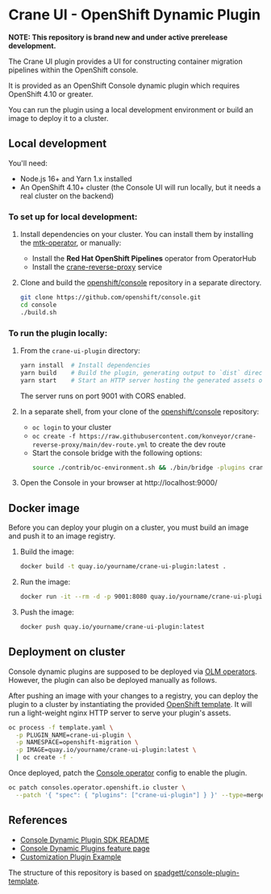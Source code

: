 # Crane UI - OpenShift Dynamic Plugin

**NOTE: This repository is brand new and under active prerelease development.**

The Crane UI plugin provides a UI for constructing container migration pipelines within the OpenShift console.

It is provided as an OpenShift Console dynamic plugin which requires OpenShift 4.10 or greater.

You can run the plugin using a local development environment or build an image to deploy it to a cluster.

## Local development

You'll need:

- Node.js 16+ and Yarn 1.x installed
- An OpenShift 4.10+ cluster (the Console UI will run locally, but it needs a real cluster on the backend)

### To set up for local development:

1. Install dependencies on your cluster. You can install them by installing the [mtk-operator](https://github.com/konveyor/mtk-operator), or manually:

   - Install the **Red Hat OpenShift Pipelines** operator from OperatorHub
   - Install the [crane-reverse-proxy](https://github.com/konveyor/crane-reverse-proxy) service

2. Clone and build the [openshift/console](https://github.com/openshift/console) repository in a separate directory.

   ```sh
   git clone https://github.com/openshift/console.git
   cd console
   ./build.sh
   ```

### To run the plugin locally:

1. From the `crane-ui-plugin` directory:

   ```sh
   yarn install  # Install dependencies
   yarn build    # Build the plugin, generating output to `dist` directory
   yarn start    # Start an HTTP server hosting the generated assets on port 9001
   ```

   The server runs on port 9001 with CORS enabled.

2. In a separate shell, from your clone of the [openshift/console](https://github.com/openshift/console) repository:

   - `oc login` to your cluster
   - `oc create -f https://raw.githubusercontent.com/konveyor/crane-reverse-proxy/main/dev-route.yml` to create the dev route
   - Start the console bridge with the following options:
     ```sh
     source ./contrib/oc-environment.sh && ./bin/bridge -plugins crane-ui-plugin=http://localhost:9001/ --plugin-proxy="{\"services\":[{\"consoleAPIPath\":\"/api/proxy/plugin/crane-ui-plugin/remote-cluster/\",\"endpoint\":\"https://$(oc get route -n openshift-migration proxy -o go-template='{{ .spec.host }}')\",\"authorize\":false}]}"
     ```

3. Open the Console in your browser at http://localhost:9000/

## Docker image

Before you can deploy your plugin on a cluster, you must build an image and push it to an image registry.

1. Build the image:

   ```sh
   docker build -t quay.io/yourname/crane-ui-plugin:latest .
   ```

2. Run the image:

   ```sh
   docker run -it --rm -d -p 9001:8080 quay.io/yourname/crane-ui-plugin:latest
   ```

3. Push the image:

   ```sh
   docker push quay.io/yourname/crane-ui-plugin:latest
   ```

## Deployment on cluster

Console dynamic plugins are supposed to be deployed via [OLM operators](https://github.com/operator-framework).
However, the plugin can also be deployed manually as follows.

After pushing an image with your changes to a registry, you can deploy the
plugin to a cluster by instantiating the provided
[OpenShift template](template.yaml). It will run a light-weight nginx HTTP
server to serve your plugin's assets.

```sh
oc process -f template.yaml \
  -p PLUGIN_NAME=crane-ui-plugin \
  -p NAMESPACE=openshift-migration \
  -p IMAGE=quay.io/yourname/crane-ui-plugin:latest \
  | oc create -f -
```

Once deployed, patch the
[Console operator](https://github.com/openshift/console-operator)
config to enable the plugin.

```sh
oc patch consoles.operator.openshift.io cluster \
  --patch '{ "spec": { "plugins": ["crane-ui-plugin"] } }' --type=merge
```

## References

- [Console Dynamic Plugin SDK README](https://github.com/openshift/console/tree/master/frontend/packages/console-dynamic-plugin-sdk)
- [Console Dynamic Plugins feature page](https://github.com/openshift/enhancements/blob/master/enhancements/console/dynamic-plugins.md)
- [Customization Plugin Example](https://github.com/spadgett/console-customization-plugin)

The structure of this repository is based on [spadgett/console-plugin-template](https://github.com/spadgett/console-plugin-template).
